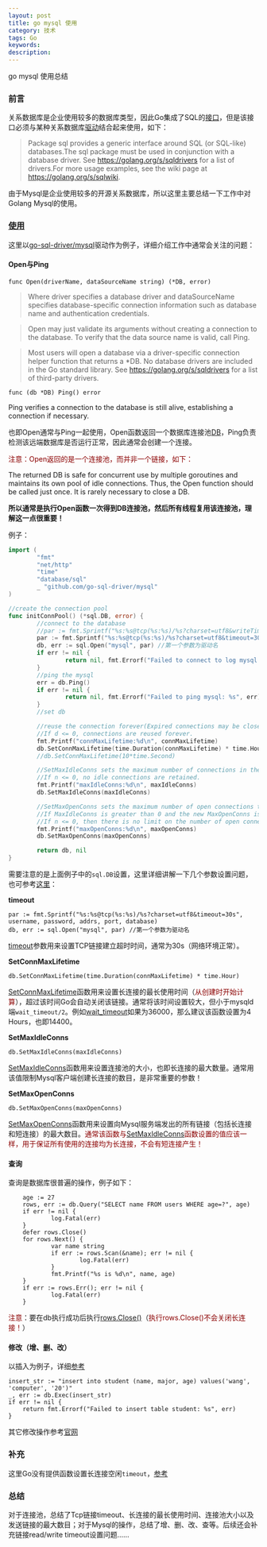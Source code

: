 ```yaml
---
layout: post
title: go mysql 使用
category: 技术
tags: Go
keywords:
description:
---
```


go mysql 使用总结

### 前言

关系数据库是企业使用较多的数据库类型，因此Go集成了SQL的[接口](https://golang.org/pkg/database/sql/)，但是该接口必须与某种关系数据库[驱动](https://golang.org/s/sqldrivers)结合起来使用，如下：

>Package sql provides a generic interface around SQL (or SQL-like) databases.The sql package must be used in conjunction with a database driver. See https://golang.org/s/sqldrivers for a list of drivers.For more usage examples, see the wiki page at https://golang.org/s/sqlwiki.

由于Mysql是企业使用较多的开源关系数据库，所以这里主要总结一下工作中对Golang Mysql的使用。

### [使用](https://golang.org/s/sqlwiki)

这里以[go-sql-driver/mysql](https://github.com/go-sql-driver/mysql/)驱动作为例子，详细介绍工作中通常会关注的问题：

#### Open与Ping

```
func Open(driverName, dataSourceName string) (*DB, error)
```

> Where driver specifies a database driver and dataSourceName specifies database-specific connection information such as database name and authentication credentials.

> Open may just validate its arguments without creating a connection to the database. To verify that the data source name is valid, call Ping.

> Most users will open a database via a driver-specific connection helper function that returns a *DB. No database drivers are included in the Go standard library. See https://golang.org/s/sqldrivers for a list of third-party drivers. 

```
func (db *DB) Ping() error
```

>
Ping verifies a connection to the database is still alive, establishing a connection if necessary.

也即Open通常与Ping一起使用，Open函数返回一个数据库连接池[DB](https://golang.org/pkg/database/sql/#DB)，Ping负责检测该远端数据库是否运行正常，因此通常会创建一个连接。

<font color="#8B0000">注意：Open返回的是一个连接池，而并非一个链接，如下：</font>
>
The returned DB is safe for concurrent use by multiple goroutines and maintains its own pool of idle connections. Thus, the Open function should be called just once. It is rarely necessary to close a DB.

**所以通常是执行Open函数一次得到DB连接池，然后所有线程复用该连接池，理解这一点很重要！**

例子：

```go
import (
        "fmt"
        "net/http"
        "time"
        "database/sql"
        _ "github.com/go-sql-driver/mysql"
)

//create the connection pool
func initConnPool() (*sql.DB, error) {
        //connect to the database
        //par := fmt.Sprintf("%s:%s@tcp(%s:%s)/%s?charset=utf8&writeTimeout=1s&timeout=10s", username, password, addrs, port, database)
        par := fmt.Sprintf("%s:%s@tcp(%s:%s)/%s?charset=utf8&timeout=30s", username, password, addrs, port, database)
        db, err := sql.Open("mysql", par) //第一个参数为驱动名
        if err != nil {
                return nil, fmt.Errorf("Failed to connect to log mysql: %s", err)
        }
        //ping the mysql
        err = db.Ping()
        if err != nil {
                return nil, fmt.Errorf("Failed to ping mysql: %s", err)
        }
        //set db

        //reuse the connection forever(Expired connections may be closed lazily before reuse)
        //If d <= 0, connections are reused forever.
        fmt.Printf("connMaxLifetime:%d\n", connMaxLifetime)
        db.SetConnMaxLifetime(time.Duration(connMaxLifetime) * time.Hour)
        //db.SetConnMaxLifetime(10*time.Second)

        //SetMaxIdleConns sets the maximum number of connections in the idle connection pool.
        //If n <= 0, no idle connections are retained.
        fmt.Printf("maxIdleConns:%d\n", maxIdleConns)
        db.SetMaxIdleConns(maxIdleConns)

        //SetMaxOpenConns sets the maximum number of open connections to the database.
        //If MaxIdleConns is greater than 0 and the new MaxOpenConns is less than MaxIdleConns, then MaxIdleConns will be reduced to match the new MaxOpenConns limit
        //If n <= 0, then there is no limit on the number of open connections. The default is 0 (unlimited).
        fmt.Printf("maxOpenConns:%d\n", maxOpenConns)
        db.SetMaxOpenConns(maxOpenConns)

        return db, nil
}
```

需要注意的是上面例子中的`sql.DB`设置，这里详细讲解一下几个参数设置问题，也可参考[这里](http://go-database-sql.org/connection-pool.html)：

**timeout**

```
par := fmt.Sprintf("%s:%s@tcp(%s:%s)/%s?charset=utf8&timeout=30s", username, password, addrs, port, database)
db, err := sql.Open("mysql", par) //第一个参数为驱动名
```

[timeout](https://github.com/go-sql-driver/mysql#timeout)参数用来设置TCP链接建立超时时间，通常为30s（网络环境正常）。

**SetConnMaxLifetime**

```
db.SetConnMaxLifetime(time.Duration(connMaxLifetime) * time.Hour)
```

[SetConnMaxLifetime](https://golang.org/src/database/sql/sql.go?s=16956:17005#L608)函数用来设置长连接的最长使用时间（<font color="#8B0000">从创建时开始计算</font>），超过该时间Go会自动关闭该链接。通常将该时间设置较大，但小于mysqld端`wait_timeout/2`。例如[wait_timeout](http://dev.mysql.com/doc/refman/5.6/en/server-system-variables.html#sysvar_wait_timeout)如果为36000，那么建议该函数设置为4 Hours，也即14400。

**SetMaxIdleConns**

```
db.SetMaxIdleConns(maxIdleConns)
```

[SetMaxIdleConns](https://golang.org/src/database/sql/sql.go?s=15640:15676#L557)函数用来设置连接池的大小，也即长连接的最大数量。通常用该值限制Mysql客户端创建长连接的数目，是非常重要的参数！

**SetMaxOpenConns**

```
db.SetMaxOpenConns(maxOpenConns)
```

[SetMaxOpenConns](https://golang.org/src/database/sql/sql.go?s=16528:16564#L590)函数用来设置向Mysql服务端发出的所有链接（包括长连接和短连接）的最大数目。<font color="#8B0000">通常该函数与</font>[SetMaxIdleConns](https://golang.org/src/database/sql/sql.go?s=15640:15676#L557)<font color="#8B0000">函数设置的值应该一样，用于保证所有使用的连接均为长连接，不会有短连接产生！</font>

#### 查询
查询是数据库很普遍的操作，例子如下：

```
    age := 27
    rows, err := db.Query("SELECT name FROM users WHERE age=?", age)
    if err != nil {
            log.Fatal(err)
    }
    defer rows.Close()
    for rows.Next() {
            var name string
            if err := rows.Scan(&name); err != nil {
                    log.Fatal(err)
            }
            fmt.Printf("%s is %d\n", name, age)
    }
    if err := rows.Err(); err != nil {
            log.Fatal(err)
    }
```

<font color="#8B0000">注意</font>：要在db执行成功后执行[rows.Close()](https://golang.org/pkg/database/sql/#Rows)（<font color="#8B0000">执行rows.Close()不会关闭长连接！</font>）


#### 修改（增、删、改）
以插入为例子，详细[参考](https://golang.org/pkg/database/sql/#DB.Exec)

```
insert_str := "insert into student (name, major, age) values('wang', 'computer', '20')"
_, err := db.Exec(insert_str)
if err != nil {
    return fmt.Errorf("Failed to insert table student: %s", err)
}
```

其它修改操作参考[官网](https://golang.org/pkg/database/sql/#pkg-index)

### 补充
这里Go没有提供函数设置长连接空闲`timeout`，[参考](https://github.com/go-sql-driver/mysql/issues/488#event-829185787)

### 总结
对于连接池，总结了Tcp链接timeout、长连接的最长使用时间、连接池大小以及发送链接的最大数目；对于Mysql的操作，总结了增、删、改、查等。后续还会补充链接read/write timeout设置问题……





